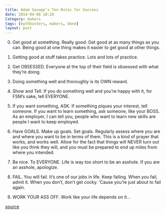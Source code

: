 ```yaml
---
title: Adam Savage’s Ten Rules for Success
date: 2014-04-06 10:20
Category: makers
tags: [mythbusters, makers, done]
layout: post
---
```



0. Get good at something. Really good. Get good at as many things as you can. Being good at one thing makes it easier to get good at other things.

0. Getting good at stuff takes practice. Lots and lots of practice.

0. Get OBSESSED. Everyone at the top of their field is obsessed with what they’re doing.

0. Doing something well and thoroughly is its OWN reward.

0. Show and Tell. If you do something well and you’re happy with it, for FSM’s sake, tell EVERYONE.

0. If you want something, ASK. If something piques your interest, tell someone. If you want to learn something, ask someone, like your BOSS. As an employer, I can tell you, people who want to learn new skills are people I want to keep employed.

0. Have GOALS. Make up goals. Set goals. Regularly assess where you are and where you want to be in terms of them. This is a kind of prayer that works, and works well. Allow for the fact that things will NEVER turn out like you think they will, and you must be prepared to end up miles from where you intended.

0. Be nice. To EVERYONE. Life is way too short to be an asshole. If you are an asshole, apologize.

0. FAIL. You will fail. It’s one of our jobs in life. Keep failing. When you fail, admit it. When you don’t, don’t get cocky. ‘Cause you’re just about to fail again.

0. WORK YOUR ASS OFF. Work like your life depends on it…

[source](http://boingboing.net/2013/08/19/adam-savages-ten-rules-for-s.html)
